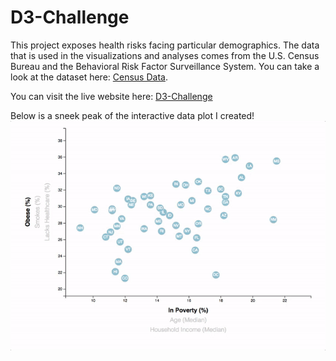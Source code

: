 # D3-Challenge

This project exposes health risks facing particular demographics. The data that is used in the visualizations and analyses comes from the U.S. Census Bureau and the Behavioral Risk Factor Surveillance System.  You can take a look at the dataset here: [Census Data](https://factfinder.census.gov/faces/nav/jsf/pages/searchresults.xhtml).

You can visit the live website here: [D3-Challenge](https://kelseyoros.github.io/D3-Challenge/Code/index.html)

Below is a sneek peak of the interactive data plot I created!
![Image of Plot](https://github.com/kelseyoros/D3-Challenge/blob/master/Images/7-animated-scatter.gif)